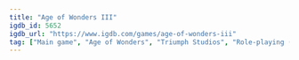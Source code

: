 ```yaml
---
title: "Age of Wonders III"
igdb_id: 5652
igdb_url: "https://www.igdb.com/games/age-of-wonders-iii"
tag: ["Main game", "Age of Wonders", "Triumph Studios", "Role-playing (RPG)", "Strategy", "Turn-based strategy (TBS)", "Tactical", "Single player", "Multiplayer", "Co-operative", "Third person", "Bird view / Isometric", "Fantasy", "4X (explore, expand, exploit, and exterminate)"]
---
```

